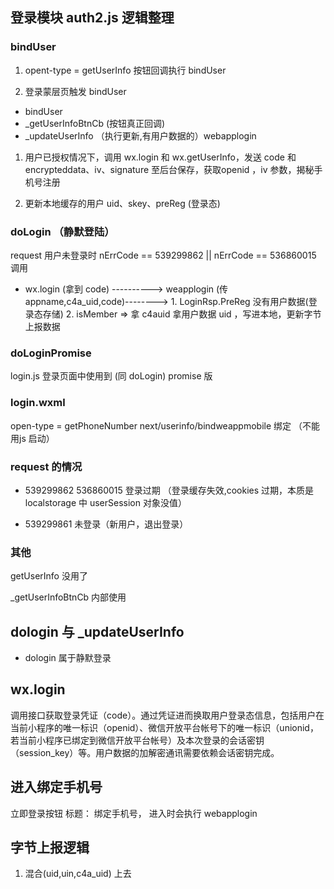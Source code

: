 ## 登录模块 auth2.js 逻辑整理

### bindUser

1. opent-type = getUserInfo 按钮回调执行 bindUser

2. 登录蒙层页触发 bindUser 

-   bindUser
-   \_getUserInfoBtnCb (按钮真正回调) 
-   \_updateUserInfo （执行更新,有用户数据的）webapplogin 

1. 用户已授权情况下，调用 wx.login 和 wx.getUserInfo，发送 code 和 encrypteddata、iv、signature 至后台保存，获取openid ，iv 参数，揭秘手机号注册

2. 更新本地缓存的用户 uid、skey、preReg (登录态)

### doLogin （静默登陆）

request 用户未登录时 nErrCode == 539299862 || nErrCode == 536860015 调用

-   wx.login (拿到 code) ----------> weapplogin (传 appname,c4a_uid,code)--------> 1. LoginRsp.PreReg 没有用户数据(登录态存储) 2. isMember => 拿 c4auid 拿用户数据 uid ，写进本地，更新字节上报数据

### doLoginPromise

login.js 登录页面中使用到 (同 doLogin) promise 版

### login.wxml

open-type = getPhoneNumber next/userinfo/bindweappmobile 绑定 （不能用js 启动）

### request 的情况

* 539299862 536860015  登录过期 （登录缓存失效,cookies 过期，本质是localstorage 中 userSession 对象没值）

* 539299861 未登录（新用户，退出登录）

### 其他

getUserInfo 没用了

\_getUserInfoBtnCb 内部使用

## dologin 与 \_updateUserInfo

-   dologin 属于静默登录

## wx.login

调用接口获取登录凭证（code）。通过凭证进而换取用户登录态信息，包括用户在当前小程序的唯一标识（openid）、微信开放平台帐号下的唯一标识（unionid，若当前小程序已绑定到微信开放平台帐号）及本次登录的会话密钥（session_key）等。用户数据的加解密通讯需要依赖会话密钥完成。

## 进入绑定手机号

立即登录按钮 标题： 绑定手机号， 进入时会执行 webapplogin 

## 字节上报逻辑

1. 混合(uid,uin,c4a_uid) 上去
